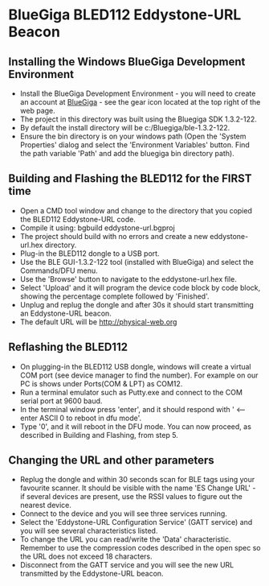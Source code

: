 # BlueGiga BLED112 Eddystone-URL Beacon

## Installing the Windows BlueGiga Development Environment
* Install the BlueGiga Development Environment - you will need to create an account
at [BlueGiga](https://www.bluegiga.com/en-US/) - see the gear icon located at the top right 
of the web page.
* The project in this directory was built using the Bluegiga SDK 1.3.2-122.
* By default the install directory will be c:/Bluegiga/ble-1.3.2-122.
* Ensure the bin directory is on your windows path (Open the 'System Properties' dialog and
select the 'Environment Variables' button. Find the path variable 'Path' and add the
bluegiga bin directory path).

## Building and Flashing the BLED112 for the FIRST time
* Open a CMD tool window and change to the directory that you copied the BLED112 Eddystone-URL code.
* Compile it using:  bgbuild eddystone-url.bgproj 
* The project should build with no errors and create a new eddystone-url.hex directory.
* Plug-in the BLED112 dongle to a USB port.
* Use the BLE GUI-1.3.2-122 tool (installed with BlueGiga) and select the Commands/DFU menu.
* Use the 'Browse' button to navigate to the eddystone-url.hex file.
* Select 'Upload' and it will program the device code block by code block, showing the percentage complete
followed by 'Finished'.
* Unplug and replug the dongle and after 30s it should start transmitting an Eddystone-URL beacon.
* The default URL will be http://physical-web.org

## Reflashing the BLED112 
* On plugging-in the BLED112 USB dongle, windows will create a virtual COM port (see device manager to find the number).
For example on our PC is shows under Ports(COM & LPT) as COM12.
* Run a terminal emulator such as Putty.exe and connect to the COM serial port at 9600 baud.
* In the terminal window press 'enter', and it should respond with ' <-- enter ASCII 0 to reboot in dfu mode'.
* Type '0', and it will reboot in the DFU mode. You can now proceed, as described in Building and Flashing, from 
step 5.

## Changing the URL and other parameters
* Replug the dongle and within 30 seconds scan for BLE tags using your favourite scanner.
It should be visible with the name 'ES Change URL' - if several devices are present, use the RSSI 
values to figure out the nearest device.
* Connect to the device and you will see three services running.
* Select the 'Eddystone-URL Configuration Service' (GATT service) and you will see several characteristics listed.
* To change the URL you can read/write the 'Data' characteristic. Remember to use the compression codes
described in the open spec so the URL does not exceed 18 characters.
* Disconnect from the GATT service and you will see the new URL transmitted by the Eddystone-URL beacon.




